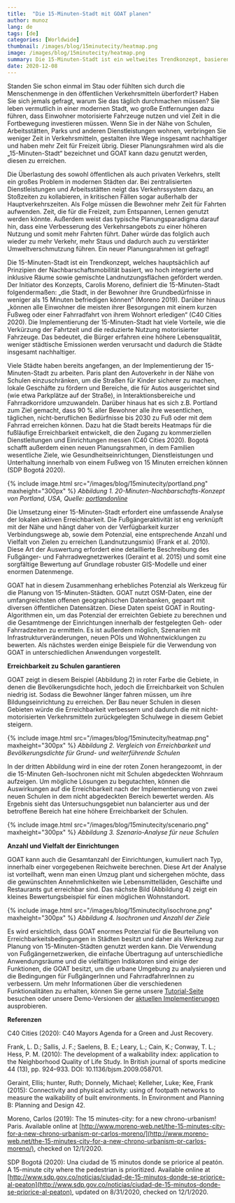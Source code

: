 ```yaml
---
title:  "Die 15-Minuten-Stadt mit GOAT planen"
author: munoz
lang: de
tags: [de]
categories: [Worldwide]
thumbnail: /images/blog/15minutecity/heatmap.png
image: /images/blog/15minutecity/heatmap.png
summary: Die 15-Minuten-Stadt ist ein weltweites Trendkonzept, basierend auf dem Prinzip der Nachbarschaftsmobilität, welches inklusive urbane Räume mit hoher Nutzungsdichte und -vielfalt voraussetzt. 
date: 2020-12-08
---
```

Standen Sie schon einmal im Stau oder fühlten sich durch die Menschenmenge in den öffentlichen Verkehrsmitteln überfordert? Haben Sie sich jemals gefragt, warum Sie das täglich durchmachen müssen? Sie leben vermutlich in einer modernen Stadt, wo große Entfernungen dazu führen, dass Einwohner motorisierte Fahrzeuge nutzen und viel Zeit in die Fortbewegung investieren müssen. Wenn Sie in der Nähe von Schulen, Arbeitsstätten, Parks und anderen Dienstleistungen wohnen, verbringen Sie weniger Zeit in Verkehrsmitteln, gestalten ihre Wege insgesamt nachhaltiger und haben mehr Zeit für Freizeit übrig. Dieser Planungsrahmen wird als die „15-Minuten-Stadt“ bezeichnet und GOAT kann dazu genutzt werden, diesen zu erreichen.  

Die Überlastung des sowohl öffentlichen als auch privaten Verkehrs, stellt ein großes Problem in modernen Städten dar. Bei zentralisierten Dienstleistungen und Arbeitsstätten neigt das Verkehrssystem dazu, an Stoßzeiten zu kollabieren, in kritischen Fällen sogar außerhalb der Hauptverkehrszeiten. Als Folge müssen die Bewohner mehr Zeit für Fahrten aufwenden. Zeit, die für die Freizeit, zum Entspannen, Lernen genutzt werden könnte. Außerdem weist das typische Planungsparadigma darauf hin, dass eine Verbesserung des Verkehrsangebots zu einer höheren Nutzung und somit mehr Fahrten führt. Daher würde das folglich auch wieder zu mehr Verkehr, mehr Staus und dadurch auch zu verstärkter Umweltverschmutzung führen. Ein neuer Planungsrahmen ist gefragt! 

Die 15-Minuten-Stadt ist ein Trendkonzept, welches hauptsächlich auf Prinzipien der Nachbarschaftsmobilität basiert, wo hoch integrierte und inklusive Räume sowie gemischte Landnutzungsflächen gefördert werden. Der Initiator des Konzepts, Carolis Moreno, definiert die 15-Minuten-Stadt folgendermaßen: „die Stadt, in der Bewohner ihre Grundbedürfnisse in weniger als 15 Minuten befriedigen können“ (Moreno 2019). Darüber hinaus „können alle Einwohner die meisten ihrer Besorgungen mit einem kurzen Fußweg oder einer Fahrradfahrt von ihrem Wohnort erledigen“ (C40 Cities 2020). Die Implementierung der 15-Minuten-Stadt hat viele Vorteile, wie die Verkürzung der Fahrtzeit und die reduzierte Nutzung motorisierter Fahrzeuge. Das bedeutet, die Bürger erfahren eine höhere Lebensqualität, weniger städtische Emissionen werden verursacht und dadurch die Städte insgesamt nachhaltiger.

Viele Städte haben bereits angefangen, an der Implementierung der 15-Minuten-Stadt zu arbeiten. Paris plant den Autoverkehr in der Nähe von Schulen einzuschränken, um die Straßen für Kinder sicherer zu machen, lokale Geschäfte zu fördern und Bereiche, die für Autos ausgerichtet sind (wie etwa Parkplätze auf der Straße), in Interaktionsbereiche und Fahrradkorridore umzuwandeln. Darüber hinaus hat es sich z.B. Portland zum Ziel gemacht, dass 90 % aller Bewohner alle ihre wesentlichen, täglichen, nicht-beruflichen Bedürfnisse bis 2030 zu Fuß oder mit dem Fahrrad erreichen können. Dazu hat die Stadt bereits Heatmaps für die fußläufige Erreichbarkeit entwickelt, die den Zugang zu kommerziellen Dienstleitungen und Einrichtungen messen (C40 Cities 2020). Bogotá schafft außerdem einen neuen Planungsrahmen, in dem Familien wesentliche Ziele, wie Gesundheitseinrichtungen, Dienstleistungen und Unterhaltung innerhalb von einem Fußweg von 15 Minuten erreichen können (SDP Bogotá 2020). 

{% include image.html src="/images/blog/15minutecity/portland.png" maxheight="300px" %} 
<i>Abbildung 1. 20-Minuten-Nachbarschafts-Konzept von Portland, USA, Quelle: [portlandonline](https://www.portlandonline.com/portlandplan/index.cfm?a=288098&c=52256)</i>

Die Umsetzung einer 15-Minuten-Stadt erfordert eine umfassende Analyse der lokalen aktiven Erreichbarkeit. Die Fußgängeraktivität ist eng verknüpft mit der Nähe und hängt daher von der Verfügbarkeit kurzer Verbindungswege ab, sowie dem Potenzial, eine entsprechende Anzahl und Vielfalt von Zielen zu erreichen (Landnutzungsmix) (Frank et al. 2010). Diese Art der Auswertung erfordert eine detaillierte Beschreibung des Fußgänger- und Fahrradwegnetzwerkes (Geraint et al. 2015) und somit eine sorgfältige Bewertung auf Grundlage robuster GIS-Modelle und einer enormen Datenmenge.

GOAT hat in diesem Zusammenhang erhebliches Potenzial als Werkzeug für die Planung von 15-Minuten-Städten. GOAT nutzt OSM-Daten, eine der umfangreichsten offenen geographischen Datenbanken, gepaart mit diversen öffentlichen Datensätzen. Diese Daten speist GOAT in Routing-Algorithmen ein, um das Potenzial der erreichten Gebiete zu berechnen und die Gesamtmenge der Einrichtungen innerhalb der festgelegten Geh- oder Fahrradzeiten zu ermitteln. Es ist außerdem möglich, Szenarien mit Infrastrukturveränderungen, neuen POIs und Wohnentwicklungen zu bewerten. Als nächstes werden einige Beispiele für die Verwendung von GOAT in unterschiedlichen Anwendungen vorgestellt. 

<b>Erreichbarkeit zu Schulen garantieren </b>

GOAT zeigt in diesem Beispiel (Abbildung 2) in roter Farbe die Gebiete, in denen die Bevölkerungsdichte hoch, jedoch die Erreichbarkeit von Schulen niedrig ist. Sodass die Bewohner länger fahren müssen, um ihre Bildungseinrichtung zu erreichen. Der Bau neuer Schulen in diesen Gebieten würde die Erreichbarkeit verbessern und dadurch die mit nicht-motorisierten Verkehrsmitteln zurückgelegten Schulwege in diesem Gebiet steigern.

{% include image.html src="/images/blog/15minutecity/heatmap.png"  maxheight="300px" %} 
<i>Abbildung 2. Vergleich von Erreichbarkeit und Bevölkerungsdichte für Grund- und weiterführende Schulen</i>

In der dritten Abbildung wird in eine der roten Zonen herangezoomt, in der die 15-Minuten Geh-Isochronen nicht mit Schulen abgedeckten Wohnraum aufzeigen. Um mögliche Lösungen zu begutachten, können die Auswirkungen auf die Erreichbarkeit nach der Implementierung von zwei neuen Schulen in dem nicht abgedeckten Bereich bewertet werden. Als Ergebnis sieht das Untersuchungsgebiet nun balancierter aus und der betroffene Bereich hat eine höhere Erreichbarkeit der Schulen.  

{% include image.html src="/images/blog/15minutecity/scenario.png" maxheight="300px" %} 
<i>Abbildung 3. Szenario-Analyse für neue Schulen </i>

<b>Anzahl und Vielfalt der Einrichtungen</b>

GOAT kann auch die Gesamtanzahl der Einrichtungen, kumuliert nach Typ, innerhalb einer vorgegebenen Reichweite berechnen. Diese Art der Analyse ist vorteilhaft, wenn man einen Umzug plant und sichergehen möchte, dass die gewünschten Annehmlichkeiten wie Lebensmittelläden, Geschäfte und Restaurants gut erreichbar sind. Das nächste Bild (Abbildung 4) zeigt ein kleines Bewertungsbeispiel für einen möglichen Wohnstandort.

{% include image.html src="/images/blog/15minutecity/isochrone.png" maxheight="300px" %} 
<i>Abbildung 4. Isochronen und Anzahl der Ziele </i>

Es wird ersichtlich, dass GOAT enormes Potenzial für die Beurteilung von Erreichbarkeitsbedingungen in Städten besitzt und daher als Werkzeug zur Planung von 15-Minuten-Städten genutzt werden kann. Die Verwendung von Fußgängernetzwerken, die einfache Übertragung auf unterschiedliche Anwendungsräume und die vielfältigen Indikatoren sind einige der Funktionen, die GOAT besitzt, um die urbane Umgebung zu analysieren und die Bedingungen für FußgängerInnen und FahrradfahrerInnen zu verbessern. Um mehr Informationen über die verschiedenen Funktionalitäten zu erhalten, können Sie gerne unsere  [Tutorial-Seite](../../tutorials/isochrone) besuchen oder unsere Demo-Versionen der [aktuellen Implementierungen](../../versions) ausprobieren.

  
<b>Referenzen</b> 

C40 Cities (2020): C40 Mayors Agenda for a Green and Just Recovery.

Frank, L. D.; Sallis, J. F.; Saelens, B. E.; Leary, L.; Cain, K.; Conway, T. L.; Hess, P. M. (2010): The development of a walkability index: application to the Neighborhood Quality of Life Study. In British journal of sports medicine 44 (13), pp. 924–933. DOI: 10.1136/bjsm.2009.058701.

Geraint, Ellis; hunter, Ruth; Donnely, Michael; Kelleher, Luke; Kee, Frank (2015): Connectivity and physical activity: using of footpath networks to measure the walkability of built environments. In Environment and Planning B: Planning and Design 42.

Moreno, Carlos (2019): The 15 minutes-city: for a new chrono-urbanism! Paris. Available online at [http://www.moreno-web.net/the-15-minutes-city-for-a-new-chrono-urbanism-pr-carlos-moreno/](http://www.moreno-web.net/the-15-minutes-city-for-a-new-chrono-urbanism-pr-carlos-moreno/), checked on 12/1/2020.

SDP Bogotá (2020): Una ciudad de 15 minutos donde se priorice al peatón. A 15-minute city where the pedestrian is prioritized. Available online at [http://www.sdp.gov.co/noticias/ciudad-de-15-minutos-donde-se-priorice-al-peaton](http://www.sdp.gov.co/noticias/ciudad-de-15-minutos-donde-se-priorice-al-peaton), updated on 8/31/2020, checked on 12/1/2020.